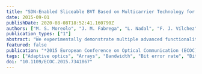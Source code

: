 ```yaml
---
title: "SDN-Enabled Sliceable BVT Based on Multicarrier Technology for Multi-Flow Rate/Distance and Grid Adaptation"
date: 2015-09-01
publishDate: 2020-08-08T18:52:41.160790Z
authors: ["M. S. Moreolo", "J. M. Fabrega", "L. Nadal", "F. J. Vílchez", "A. Mayoral", "R. Vilalta", "R. Muñoz", "R. Casellas", "R. Martínez", "M. Nishihara", "T. Tanaka", "T. Takahara", "J. C. Rasmussen", "C. Kottke", "M. Schlosser", "R. Freund", "F. Meng", "S. Yan", "G. Zervas", "D. Simeonidou", "Y. Yoshida", "K. Kitayama"]
publication_types: ["1"]
abstract: "We experimentally demonstrate multiple advanced functionalities of a cost-effective high-capacity sliceable-BVT using multicarrier technology. It is programmable, adaptive and reconfigurable by an SDN controller for efficient resource usage, enabling unique granularity, flexibility and grid adaptation, even in conventional fixed-grid networks."
featured: false
publication: "*2015 European Conference on Optical Communication (ECOC)*"
tags: ["Adaptive optics", "Arrays", "Bandwidth", "Bit error rate", "Bit rate", "fixed-grid networks", "multicarrier technology", "multiflow distance", "multiflow rate", "Optical filters", "Optical receivers", "optical transceivers", "SDN controller", "SDN-enabled sliceable BVT", "software defined networking"]
doi: "10.1109/ECOC.2015.7341867"
---
```


